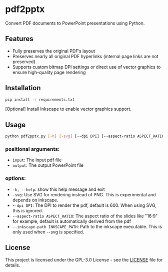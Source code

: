 # pdf2pptx

Convert PDF documents to PowerPoint presentations using Python.

## Features

- Fully preserves the original PDF’s layout
- Preserves nearly all original PDF hyperlinks (internal page links are not preserved)
- Supports custom bitmap DPI settings or direct use of vector graphics to ensure high-quality page rendering

## Installation

```bash
pip install -r requirements.txt
```

\[Optional\]
Install Inkscape to enable vector graphics support.

## Usage

```bash
python pdf2pptx.py [-h] [-svg] [--dpi DPI] [--aspect-ratio ASPECT_RATIO] [--inkscape-path INKSCAPE_PATH] input [output]
```

### positional arguments:
- `input`: The input pdf file
- `output`: The output PowerPoint file

### options:
- `-h, --help`: show this help message and exit
- `-svg`: Use SVG for rendering instead of PNG. This is experimental and depends on inkscape.
- -`-dpi DPI`: The DPI to render the pdf, default is 600. When using SVG, this is ignored.
- `--aspect-ratio ASPECT_RATIO`: The aspect ratio of the slides like "16:9" for example, default is automatically derived from the pdf
- `--inkscape-path INKSCAPE_PATH`: Path to the inkscape executable. This is only used when --svg is specified.

## License
This project is licensed under the GPL-3.0 License - see the [LICENSE](LICENSE) file for details.